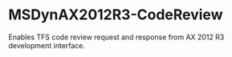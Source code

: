 # MSDynAX2012R3-CodeReview
Enables TFS code review request and response from AX 2012 R3 development interface.
